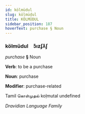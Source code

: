```yaml
---
id: kölmüdul
slug: kölmüdul
title: KÖLMÜDUL
sidebar_position: 187
hoverText: purchase § Noun
---
```


### kölmüdul&emsp;<span kind="abugida">ɔ͊ıƶʄʌ͊ʃ</span>

*purchase* **§** Noun

**Verb**: to be a purchase

**Noun**: purchase

**Modifier**: purchase-related

Tamil கொள்முதல் koḷmutal undefined

*Dravidian Language Family*